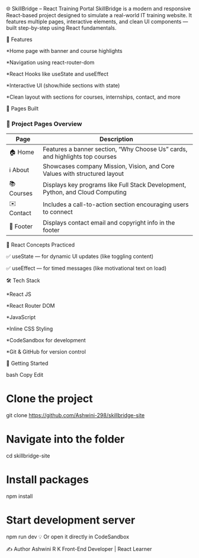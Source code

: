🌐 SkillBridge – React Training Portal
SkillBridge is a modern and responsive React-based project designed to simulate a real-world IT training website. It features multiple pages, interactive elements, and clean UI components — built step-by-step using React fundamentals.

🚀 Features

*Home page with banner and course highlights

*Navigation using react-router-dom

*React Hooks like useState and useEffect

*Interactive UI (show/hide sections with state)

*Clean layout with sections for courses, internships, contact, and more

📁 Pages Built

### 📄 Project Pages Overview

| Page     | Description                                                                 |
|----------|-----------------------------------------------------------------------------|
| 🏠 Home    | Features a banner section, “Why Choose Us” cards, and highlights top courses |
| ℹ️ About   | Showcases company Mission, Vision, and Core Values with structured layout  |
| 📚 Courses | Displays key programs like Full Stack Development, Python, and Cloud Computing |
| ✉️ Contact | Includes a call-to-action section encouraging users to connect             |
| 🔻 Footer  | Displays contact email and copyright info in the footer                    |

🧠 React Concepts Practiced

✅ useState — for dynamic UI updates (like toggling content)

✅ useEffect — for timed messages (like motivational text on load)

🛠️ Tech Stack

*React JS

*React Router DOM

*JavaScript

*Inline CSS Styling

*CodeSandbox for development

*Git & GitHub for version control

🔧 Getting Started

bash
Copy
Edit
# Clone the project
git clone https://github.com/Ashwini-298/skillbridge-site

# Navigate into the folder
cd skillbridge-site

# Install packages
npm install

# Start development server
npm run dev
💡 Or open it directly in CodeSandbox

✍️ Author
Ashwini R K
Front-End Developer | React Learner






